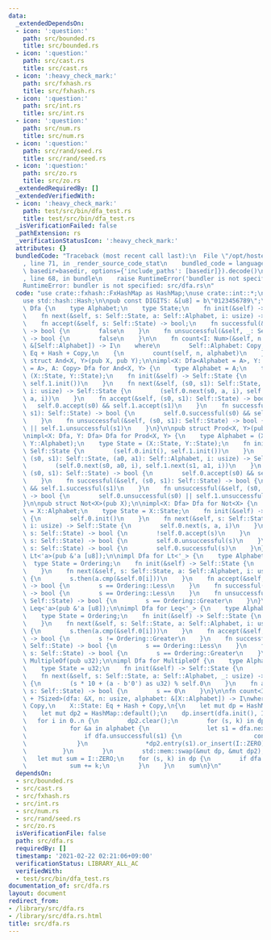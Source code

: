 ```yaml
---
data:
  _extendedDependsOn:
  - icon: ':question:'
    path: src/bounded.rs
    title: src/bounded.rs
  - icon: ':question:'
    path: src/cast.rs
    title: src/cast.rs
  - icon: ':heavy_check_mark:'
    path: src/fxhash.rs
    title: src/fxhash.rs
  - icon: ':question:'
    path: src/int.rs
    title: src/int.rs
  - icon: ':question:'
    path: src/num.rs
    title: src/num.rs
  - icon: ':question:'
    path: src/rand/seed.rs
    title: src/rand/seed.rs
  - icon: ':question:'
    path: src/zo.rs
    title: src/zo.rs
  _extendedRequiredBy: []
  _extendedVerifiedWith:
  - icon: ':heavy_check_mark:'
    path: test/src/bin/dfa_test.rs
    title: test/src/bin/dfa_test.rs
  _isVerificationFailed: false
  _pathExtension: rs
  _verificationStatusIcon: ':heavy_check_mark:'
  attributes: {}
  bundledCode: "Traceback (most recent call last):\n  File \"/opt/hostedtoolcache/Python/3.9.1/x64/lib/python3.9/site-packages/onlinejudge_verify/documentation/build.py\"\
    , line 71, in _render_source_code_stat\n    bundled_code = language.bundle(stat.path,\
    \ basedir=basedir, options={'include_paths': [basedir]}).decode()\n  File \"/opt/hostedtoolcache/Python/3.9.1/x64/lib/python3.9/site-packages/onlinejudge_verify/languages/user_defined.py\"\
    , line 68, in bundle\n    raise RuntimeError('bundler is not specified: {}'.format(path.as_posix()))\n\
    RuntimeError: bundler is not specified: src/dfa.rs\n"
  code: "use crate::fxhash::FxHashMap as HashMap;\nuse crate::int::*;\nuse std::cmp::Ordering;\n\
    use std::hash::Hash;\n\npub const DIGITS: &[u8] = b\"0123456789\";\n\npub trait\
    \ Dfa {\n    type Alphabet;\n    type State;\n    fn init(&self) -> Self::State;\n\
    \    fn next(&self, s: Self::State, a: Self::Alphabet, i: usize) -> Self::State;\n\
    \    fn accept(&self, s: Self::State) -> bool;\n    fn successful(&self, _: Self::State)\
    \ -> bool {\n        false\n    }\n    fn unsuccessful(&self, _: Self::State)\
    \ -> bool {\n        false\n    }\n\n    fn count<I: Num>(&self, n: usize, alphabet:\
    \ &[Self::Alphabet]) -> I\n    where\n        Self::Alphabet: Copy,\n        Self::State:\
    \ Eq + Hash + Copy,\n    {\n        count(self, n, alphabet)\n    }\n}\n\npub\
    \ struct And<X, Y>(pub X, pub Y);\n\nimpl<X: Dfa<Alphabet = A>, Y: Dfa<Alphabet\
    \ = A>, A: Copy> Dfa for And<X, Y> {\n    type Alphabet = A;\n    type State =\
    \ (X::State, Y::State);\n    fn init(&self) -> Self::State {\n        (self.0.init(),\
    \ self.1.init())\n    }\n    fn next(&self, (s0, s1): Self::State, a: Self::Alphabet,\
    \ i: usize) -> Self::State {\n        (self.0.next(s0, a, i), self.1.next(s1,\
    \ a, i))\n    }\n    fn accept(&self, (s0, s1): Self::State) -> bool {\n     \
    \   self.0.accept(s0) && self.1.accept(s1)\n    }\n    fn successful(&self, (s0,\
    \ s1): Self::State) -> bool {\n        self.0.successful(s0) && self.1.successful(s1)\n\
    \    }\n    fn unsuccessful(&self, (s0, s1): Self::State) -> bool {\n        self.0.unsuccessful(s0)\
    \ || self.1.unsuccessful(s1)\n    }\n}\n\npub struct Prod<X, Y>(pub X, pub Y);\n\
    \nimpl<X: Dfa, Y: Dfa> Dfa for Prod<X, Y> {\n    type Alphabet = (X::Alphabet,\
    \ Y::Alphabet);\n    type State = (X::State, Y::State);\n    fn init(&self) ->\
    \ Self::State {\n        (self.0.init(), self.1.init())\n    }\n    fn next(&self,\
    \ (s0, s1): Self::State, (a0, a1): Self::Alphabet, i: usize) -> Self::State {\n\
    \        (self.0.next(s0, a0, i), self.1.next(s1, a1, i))\n    }\n    fn accept(&self,\
    \ (s0, s1): Self::State) -> bool {\n        self.0.accept(s0) && self.1.accept(s1)\n\
    \    }\n    fn successful(&self, (s0, s1): Self::State) -> bool {\n        self.0.successful(s0)\
    \ && self.1.successful(s1)\n    }\n    fn unsuccessful(&self, (s0, s1): Self::State)\
    \ -> bool {\n        self.0.unsuccessful(s0) || self.1.unsuccessful(s1)\n    }\n\
    }\n\npub struct Not<X>(pub X);\n\nimpl<X: Dfa> Dfa for Not<X> {\n    type Alphabet\
    \ = X::Alphabet;\n    type State = X::State;\n    fn init(&self) -> Self::State\
    \ {\n        self.0.init()\n    }\n    fn next(&self, s: Self::State, a: Self::Alphabet,\
    \ i: usize) -> Self::State {\n        self.0.next(s, a, i)\n    }\n    fn accept(&self,\
    \ s: Self::State) -> bool {\n        !self.0.accept(s)\n    }\n    fn successful(&self,\
    \ s: Self::State) -> bool {\n        self.0.unsuccessful(s)\n    }\n    fn unsuccessful(&self,\
    \ s: Self::State) -> bool {\n        self.0.successful(s)\n    }\n}\n\npub struct\
    \ Lt<'a>(pub &'a [u8]);\n\nimpl Dfa for Lt<'_> {\n    type Alphabet = u8;\n  \
    \  type State = Ordering;\n    fn init(&self) -> Self::State {\n        Ordering::Equal\n\
    \    }\n    fn next(&self, s: Self::State, a: Self::Alphabet, i: usize) -> Self::State\
    \ {\n        s.then(a.cmp(&self.0[i]))\n    }\n    fn accept(&self, s: Self::State)\
    \ -> bool {\n        s == Ordering::Less\n    }\n    fn successful(&self, s: Self::State)\
    \ -> bool {\n        s == Ordering::Less\n    }\n    fn unsuccessful(&self, s:\
    \ Self::State) -> bool {\n        s == Ordering::Greater\n    }\n}\n\npub struct\
    \ Leq<'a>(pub &'a [u8]);\n\nimpl Dfa for Leq<'_> {\n    type Alphabet = u8;\n\
    \    type State = Ordering;\n    fn init(&self) -> Self::State {\n        Ordering::Equal\n\
    \    }\n    fn next(&self, s: Self::State, a: Self::Alphabet, i: usize) -> Self::State\
    \ {\n        s.then(a.cmp(&self.0[i]))\n    }\n    fn accept(&self, s: Self::State)\
    \ -> bool {\n        s != Ordering::Greater\n    }\n    fn successful(&self, s:\
    \ Self::State) -> bool {\n        s == Ordering::Less\n    }\n    fn unsuccessful(&self,\
    \ s: Self::State) -> bool {\n        s == Ordering::Greater\n    }\n}\n\npub struct\
    \ MultipleOf(pub u32);\n\nimpl Dfa for MultipleOf {\n    type Alphabet = u8;\n\
    \    type State = u32;\n    fn init(&self) -> Self::State {\n        0\n    }\n\
    \    fn next(&self, s: Self::State, a: Self::Alphabet, _: usize) -> Self::State\
    \ {\n        (s * 10 + (a - b'0') as u32) % self.0\n    }\n    fn accept(&self,\
    \ s: Self::State) -> bool {\n        s == 0\n    }\n}\n\nfn count<I: Num, X: Dfa\
    \ + ?Sized>(dfa: &X, n: usize, alphabet: &[X::Alphabet]) -> I\nwhere\n    X::Alphabet:\
    \ Copy,\n    X::State: Eq + Hash + Copy,\n{\n    let mut dp = HashMap::default();\n\
    \    let mut dp2 = HashMap::default();\n    dp.insert(dfa.init(), I::ONE);\n \
    \   for i in 0..n {\n        dp2.clear();\n        for (s, k) in dp.drain() {\n\
    \            for &a in alphabet {\n                let s1 = dfa.next(s, a, i);\n\
    \                if dfa.unsuccessful(s1) {\n                    continue;\n  \
    \              }\n                *dp2.entry(s1).or_insert(I::ZERO) += k;\n  \
    \          }\n        }\n        std::mem::swap(&mut dp, &mut dp2);\n    }\n \
    \   let mut sum = I::ZERO;\n    for (s, k) in dp {\n        if dfa.accept(s) {\n\
    \            sum += k;\n        }\n    }\n    sum\n}\n"
  dependsOn:
  - src/bounded.rs
  - src/cast.rs
  - src/fxhash.rs
  - src/int.rs
  - src/num.rs
  - src/rand/seed.rs
  - src/zo.rs
  isVerificationFile: false
  path: src/dfa.rs
  requiredBy: []
  timestamp: '2021-02-22 02:21:06+09:00'
  verificationStatus: LIBRARY_ALL_AC
  verifiedWith:
  - test/src/bin/dfa_test.rs
documentation_of: src/dfa.rs
layout: document
redirect_from:
- /library/src/dfa.rs
- /library/src/dfa.rs.html
title: src/dfa.rs
---
```

